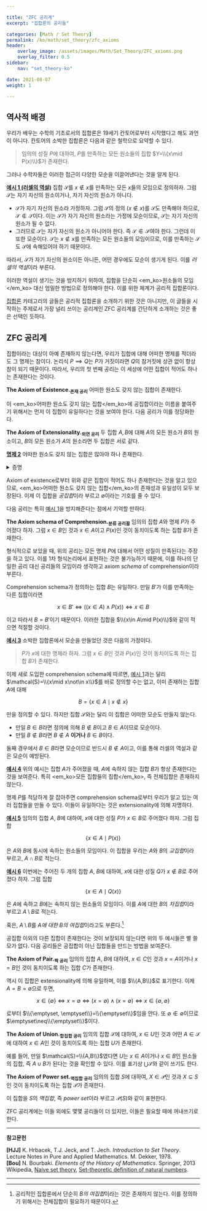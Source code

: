 ```yaml
---

title: "ZFC 공리계"
excerpt: "집합론의 공리들"

categories: [Math / Set Theory]
permalink: /ko/math/set_theory/zfc_axioms
header:
    overlay_image: /assets/images/Math/Set_Theory/ZFC_axioms.png
    overlay_filter: 0.5
sidebar: 
    nav: "set_theory-ko"

date: 2021-08-07
weight: 1

---
```


## 역사적 배경

우리가 배우는 수학의 기초로서의 집합론은 19세기 칸토어로부터 시작했다고 해도 과언이 아니다. 칸토어의 소박한 집합론은 다음과 같은 철학으로 요약할 수 있다. 

> 임의의 성질 $P$에 대하여, $P$를 만족하는 모든 원소들의 집합 $Y=\\{x\mid P(x)\\}$가 존재한다.

그러나 수학자들은 이러한 접근이 다양한 모순을 이끌어낸다는 것을 알게 된다. 

<div class="example" markdown="1">

<ins id="ex1">**예시 1 (러셀의 역설)**</ins> 집합 $\mathcal{S}$를 <phrase>$x\not\in x$를 만족하는 모든 $x$들의 모임</phrase>으로 정의하자. 그럼 $\mathcal{S}$는 자기 자신의 원소이거나, 자기 자신의 원소가 아니다.

- $\mathcal{S}$가 자기 자신의 원소라 가정하자. 그럼 $\mathcal{S}$의 정의 ($x\not\in x$)를 $\mathcal{S}$도 만족해야 하므로, $\mathcal{S}\not\in\mathcal{S}$이다. 이는 $\mathcal{S}$가 자기 자신의 원소라는 가정에 모순이므로, $\mathcal{S}$는 자기 자신의 원소가 될 수 없다.
- 그러므로 $\mathcal{S}$는 자기 자신의 원소가 아니어야 한다. 즉 $\mathcal{S}\not\in\mathcal{S}$여야 한다. 그런데 이 또한 모순이다. $\mathcal{S}$는 $x\not\in x$를 만족하는 모든 원소들의 모임이므로, 이를 만족하는 $\mathcal{S}$도 $\mathcal{S}$에 속해있어야 하기 때문이다.

따라서, $\mathcal{S}$가 자기 자신의 원소이든 아니든, 어떤 경우에도 모순이 생기게 된다. 이를 *러셀의 역설*이라 부른다.

</div>

이러한 역설이 생기는 것을 방지하기 위하여, 집합을 단순히 <em_ko>원소들의 모임</em_ko> 대신 엄밀한 방법으로 정의해야 한다. 이를 위한 체계가 공리적 집합론이다. 

[집합론](/ko/set_theory) 카테고리의 글들은 공리적 집합론을 소개하기 위한 것은 아니지만, 이 글들을 시작하는 주제로서 가장 널리 쓰이는 공리계인 ZFC 공리계를 간단하게 소개하는 것은 좋은 선택인 듯하다.

## ZFC 공리계

집합이라는 대상이 아예 존재하지 않는다면, 우리가 집합에 대해 어떠한 명제를 적더라도 그 명제는 참이다. 논리식 $P\implies Q$는 $P$가 거짓이라면 $Q$의 참거짓에 상관 없이 항상 참이 되기 때문이다. 따라서, 우리의 첫 번째 공리는 이 세상에 어떤 집합이 적어도 하나는 존재한다는 것이다.

<div class="misc" markdown="1">

**The Axiom of Existence.<sub>존재 공리</sub>** 어떠한 원소도 갖지 않는 집합이 존재한다.
  
</div>

이 <em_ko>어떠한 원소도 갖지 않는 집합</em_ko>에 공집합이라는 이름을 붙여주기 위해서는 먼저 이 집합이 유일하다는 것을 보여야 한다. 다음 공리가 이를 정당화한다.

<div class="misc" markdown="1">

**The Axiom of Extensionality.<sub>외연 공리</sub>** 두 집합 $A,B$에 대해 $A$의 모든 원소가 $B$의 원소이고, $B$의 모든 원소가 $A$의 원소라면 두 집합은 서로 같다.

</div>

<div class="proposition" markdown="1">

<ins id="prop2">**명제 2**</ins> 어떠한 원소도 갖지 않는 집합은 많아야 하나 존재한다.

</div>
<details class="proof" markdown="1">
<summary>증명</summary>

집합 $A$와 $B$가 어떠한 원소도 갖지 않는 집합이라 하자. 그럼 두 개의 명제 

$$((x\in A)\implies (x\in B)),\qquad ((x\in B)\implies (x\in A))$$

가 모두 참이다. 따라서 axiom of extensionality에 의하여 $A=B$이다. 

</details>

Axiom of existence로부터 위와 같은 집합이 적어도 하나 존재한다는 것을 알고 있으므로, <em_ko>어떠한 원소도 갖지 않는 집합</em_ko>의 존재성과 유일성이 모두 보장된다. 이제 이 집합을 *공집합*이라 부르고 $\emptyset$이라는 기호를 줄 수 있다.

다음 공리는 특히 [예시 1](#ex1)을 방지해준다는 점에서 기억할 만하다.

<div class="misc" markdown="1">

**The Axiom schema of Comprehension.<sub>분류 공리꼴</sub>** 임의의 집합 $A$와 명제 $P$가 주어졌다 하자. 그럼 <phrase>$x\in B$인 것</phrase>과 <phrase>$x\in A$이고 $P(x)$인 것</phrase>이 동치이도록 하는 집합 $B$가 존재한다.

</div>

형식적으로 보았을 때, 위의 공리는 모든 명제 $P$에 대해서 어떤 성질이 만족된다는 주장을 하고 있다. 이를 1차 형식논리에서 표현하는 것은 불가능하기 때문에, 이를 하나의 단일한 공리 대신 공리들의 모임이라 생각하고 axiom *schema* of comprehension이라 부른다.

Comprehension schema가 정의하는 집합 $B$는 유일하다. 만일 $B'$가 이를 만족하는 다른 집합이라면

$$x\in B'\iff ((x\in A)\wedge P(x))\iff x\in B$$

이고 따라서 $B=B'$이기 때문이다. 이러한 집합을 $\\{x\in A\mid P(x)\\}$와 같이 적으면 적절할 것이다.

<div class="example" markdown="1">

<ins id="ex3">**예시 3**</ins> 소박한 집합론에서 모순을 만들었던 것은 다음의 가정이다.

> $P$가 $x$에 대한 명제라 하자. 그럼 <phrase>$x\in B$인 것</phrase>과 <phrase>$P(x)$인 것</phrase>이 동치이도록 하는 집합 $B$가 존재한다.

이제 새로 도입한 comprehension schema에 따르면, [예시 1](#ex1)과는 달리 $\mathcal{S}=\\{x\mid x\not\in x\\}$를 바로 정의할 수는 없고, 이미 존재하는 집합 $A$에 대해 

$$B=\{x\in A\mid x\not\in x\}$$

만을 정의할 수 있다. 하지만 집합 $\mathcal{S}$와는 달리 이 집합은 어떠한 모순도 만들지 않는다. 

- 만일 $B\in B$라면 정의에 의해 $B\not\in B$이고 $B\in A$이므로 모순이다. 
- 만일 $B\not\in B$라면 $B\not\in A$ **이거나** $B\in B$이다. 

둘째 경우에서 $B\in B$라면 모순이므로 반드시 $B\not\in A$이고, 이를 통해 러셀의 역설과 같은 모순이 예방된다.

</div>

<div class="example" markdown="1">

<ins id="ex4">**예시 4**</ins> 위의 예시는 집합 $A$가 주어졌을 때, $A$에 속하지 않는 집합 $B$가 항상 존재한다는 것을 보여준다. 특히 <em_ko>모든 집합들의 집합</em_ko>, 즉 전체집합은 존재하지 않는다.  

</div>

명제 $P$를 적당하게 잘 잡아주면 comprehension schema로부터 우리가 알고 있는 여러 집합들을 만들 수 있다. 이들이 유일하다는 것은 extensionality에 의해 자명하다.

<div class="example" markdown="1">

<ins id="ex5">**예시 5**</ins> 임의의 집합 $A$, $B$에 대하여, $x$에 대한 성질 $P$가 $x\in B$로 주어졌다 하자. 그럼 집합 

$$\{x\in A\mid P(x)\}$$

은 $A$와 $B$에 동시에 속하는 원소들의 모임이다. 이 집합을 우리는 $A$와 $B$의 *교집합*이라 부르고, $A\cap B$로 적는다.

</div>

<div class="example" markdown="1">

<ins id="ex6">**예시 6**</ins> 이번에는 주어진 두 개의 집합 $A$, $B$에 대하여, $x$에 대한 성질 $Q$가 $x\not\in B$로 주어졌다 하자. 그럼 집합 

$$\{x\in A\mid Q(x)\}$$

은 $A$에 속하고 $B$에는 속하지 않는 원소들의 모임이다. 이를 $A$에 대한 $B$의 *차집합*이라 부르고 $A\setminus B$로 적는다.

</div>

혹은, $A\setminus B$를 *$A$에 대한 $B$의 여집합*이라고도 부른다.[^1] 

공집합 이외의 다른 집합이 존재한다는 것이 보장되지 않는다면 위의 두 예시들은 별 쓸모가 없다. 다음 공리들은 공집합이 아닌 집합들을 만드는 방법을 보여준다.

<div class="misc" markdown="1">

**The Axiom of Pair.<sub>짝 공리</sub>** 임의의 집합 $A$, $B$에 대하여, <phrase>$x\in C$인 것</phrase>과 <phrase>$x=A$이거나 $x=B$인 것</phrase>이 동치이도록 하는 집합 $C$가 존재한다.

</div>

역시 이 집합은 extensionality에 의해 유일하며, 이를 $\\{A,B\\}$로 표기한다. 이제 $A=B=\emptyset$으로 두면, 

$$x\in \{\emptyset\}\iff x=\emptyset\iff (x=\emptyset)\wedge(x=\emptyset)\iff x\in \{\emptyset,\emptyset\}$$

로부터 $\\{\emptyset, \emptyset\\}=\\{\emptyset\\}$임을 안다. 또 $\emptyset\not\in \emptyset$이므로 $\emptyset\neq\\{\emptyset\\}$이다. 

<div class="misc" markdown="1">

**The Axiom of Union.<sub>합집합 공리</sub>** 임의의 집합 $\mathcal{S}$에 대하여, <phrase>$x\in U$인 것</phrase>과 <phrase>어떤 $A\in\mathcal{S}$에 대하여 $x\in A$인 것</phrase>이 동치이도록 하는 집합 $U$가 존재한다.

</div>

예를 들어, 만일 $\mathcal{S}=\\{A,B\\}$였다면 $U$는 <phrase>$x\in A$이거나 $x\in B$인 원소들의 집합</phrase>, 즉 $A\cup B$가 된다는 것을 확인할 수 있다. 이를 표기상 $\bigcup\mathcal{S}$와 같이 쓰기도 한다.

<div class="misc" markdown="1">

**The Axiom of Power set.<sub>멱집합 공리</sub>** 임의의 집합 $S$에 대하여, <phrase>$X\in \mathcal{P}$인 것</phrase>과 <phrase>$X\subseteq S$인 것</phrase>이 동치이도록 하는 집합 $\mathcal{P}$가 존재한다.

</div>

이 집합을 $S$의 *멱집합*, 즉 *power set*이라 부르고 $\mathcal{P}(S)$와 같이 표현한다. 

ZFC 공리계에는 이들 외에도 몇몇 공리들이 더 있지만, 이들은 필요할 때에 꺼내쓰기로 한다.

---
**참고문헌**

**[HJJ]** K. Hrbacek, T.J. Jeck, and T. Jech. *Introduction to Set Theory*. Lecture Notes in Pure and Applied Mathematics. M. Dekker, 1978.  
**[Bou]** N. Bourbaki. *Elements of the History of Mathematics*. Springer, 2013  
Wikipedia, [Naive set theory](https://en.wikipedia.org/wiki/Naive_set_theory), [Set-theoretic definition of natural numbers](https://en.wikipedia.org/wiki/Set-theoretic_definition_of_natural_numbers).

---

[^1]: 공리적인 집합론에서 단순히 *$B$의 여집합*이라는 것은 존재하지 않는다. 이를 정의하기 위해서는 전체집합이 필요하기 때문이다. 
